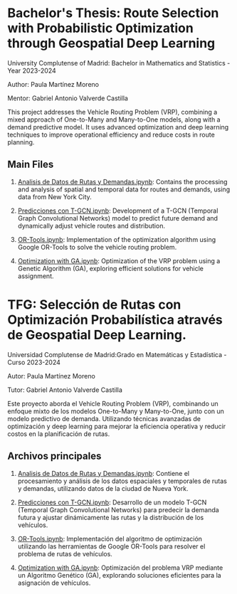 # Bachelor's Thesis: Route Selection with Probabilistic Optimization through Geospatial Deep Learning
University Complutense of Madrid: Bachelor in Mathematics and Statistics - Year 2023-2024

Author: Paula Martínez Moreno

Mentor: Gabriel Antonio Valverde Castilla

This project addresses the Vehicle Routing Problem (VRP), combining a mixed approach of One-to-Many and Many-to-One models, along with a demand predictive model. It uses advanced optimization and deep learning techniques to improve operational efficiency and reduce costs in route planning.

## Main Files
 1. [Analisis de Datos de Rutas y Demandas.ipynb](./Analisis%20de%20Datos%20de%20Rutas%20y%20Demandas.ipynb):
 Contains the processing and analysis of spatial and temporal data for routes and demands, using data from New York City.
    
 2. [Predicciones con T-GCN.ipynb](./Predictins%20with%T-GCN.ipnb):
 Development of a T-GCN (Temporal Graph Convolutional Networks) model to predict future demand and dynamically adjust vehicle routes and distribution.
    
 3. [OR-Tools.ipynb](./OR-Tools.ipnb):
 Implementation of the optimization algorithm using Google OR-Tools to solve the vehicle routing problem.

 4. [Optimization with GA.ipynb](./Optimization%20with%20GA.ipynb):
Optimization of the VRP problem using a Genetic Algorithm (GA), exploring efficient solutions for vehicle assignment.



# TFG: Selección de Rutas con Optimización Probabilística através de Geospatial Deep Learning.
Universidad Complutense de Madrid:Grado en Matemáticas y Estadística - Curso 2023-2024

Autor: Paula Martínez Moreno

Tutor: Gabriel Antonio Valverde Castilla

Este proyecto aborda el Vehicle Routing Problem (VRP), combinando un enfoque mixto de los modelos One-to-Many y Many-to-One, junto con un modelo predictivo de demanda. Utilizando técnicas avanzadas de optimización y deep learning para mejorar la eficiencia operativa y reducir costos en la planificación de rutas.

## Archivos principales
 1. [Analisis de Datos de Rutas y Demandas.ipynb](./Analisis%20de%20Datos%20de%20Rutas%20y%20Demandas.ipynb):
    Contiene el procesamiento y análisis de los datos espaciales y temporales de rutas y demandas, utilizando datos de la ciudad de Nueva York.

 2. [Predicciones con T-GCN.ipynb](./Predictins%20with%T-GCN.ipnb):
Desarrollo de un modelo T-GCN (Temporal Graph Convolutional Networks) para predecir la demanda futura y ajustar dinámicamente las rutas y la distribución de los vehículos.

 3. [OR-Tools.ipynb](./OR-Tools.ipnb):
Implementación del algoritmo de optimización utilizando las herramientas de Google OR-Tools para resolver el problema de rutas de vehículos.

 4. [Optimization with GA.ipynb](./Optimization%20with%20GA.ipynb):
Optimización del problema VRP mediante un Algoritmo Genético (GA), explorando soluciones eficientes para la asignación de vehículos.
